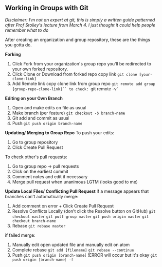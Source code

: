 ## Working in Groups with Git

*Disclaimer: I'm not an expert at git, this is simply a written guide patterned after Prof Stolley's lecture from March 4. I just thought it could help people remember what to do*

After creating an organization and group repository, these are the things you gotta do.

**Forking**
1. Click Fork from your organization's group repo
    you'll be redirected to your own forked repository.
2. Click Clone or Download from forked repo
    copy link
    `git clone [your-clone-link]`
3. Add Remote link
    copy clone link from group repo
    `git remote add group [group-repo-clone-link]``
    to check: `git remote -v`

**Editing on your Own Branch**
1. Open and make edits on file as usual
2. Make branch (per feature)
    `git checkout -b branch-name`
3. Git add and commit as usual
4. Push
    `git push origin branch-name`

**Updating/ Merging to Group Repo**
To push your edits:
1. Go to group repository
2. Click Create Pull Request

To check other's pull requests:
1. Go to group repo -> pull requests
2. Click on the earliest commit
3. Comment notes and edit if necessary
4. Merge pull request when unanimous LGTM (looks good to me)

**Update Local Files/ Conflicting Pull Request**
if a message appears that branches can't automatically merge:
1. Add comment on error + Click Create Pull Request
2. Resolve Conflicts Locally (don't click the Resolve button on GitHub)
    `git checkout master`
    `git pull group master`
    `git push origin master`
    `git checkout branch-name`
3. Rebase
    `git rebase master`

if failed merge:
1. Manually edit
    open updated file and manually edit on atom
2. Complete rebase
    `git add [filename]`
    `git rebase --continue`
3. Push
    `git push origin [branch-name]`
    !ERROR will occur but it's okay
    `git push origin [branch-name] -f`
